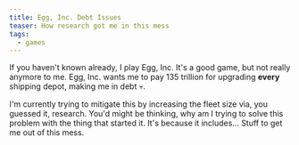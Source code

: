 ```yaml
---
title: Egg, Inc. Debt Issues
teaser: How research got me in this mess
tags:
  - games
---
```

If you haven't known already, I play Egg, Inc. It's a good game, but not really anymore to me. Egg, Inc. wants me to pay 135 trillion for upgrading **every** shipping depot, making me in debt :skull:.



I'm currently trying to mitigate this by increasing the fleet size via, you guessed it, research. You'd might be thinking, why am I trying to solve this problem with the thing that started it. It's because it includes... Stuff to get me out of this mess.
